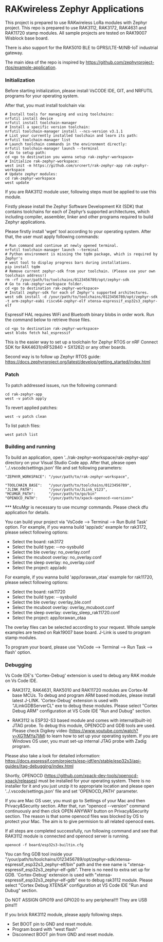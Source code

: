 RAKwireless Zephyr Applications
===============================

This project is prepared to use RAKwireless LoRa modules with Zephyr project. This repo is prepared to use RAK3112, RAK3172, RAK4631 and RAK11720 stamp modules. All sample projects are tested on RAK19007 Wisblock base board.

There is also support for the RAK5010 BLE to GPRS/LTE-M/NB-IoT industrial gateway.

The main idea of the repo is inspired by https://github.com/zephyrproject-rtos/example-application.

### Initialization
Before starting initialization, please install VsCODE IDE, GIT, and NRFUTIL programs for your operating system.

After that, you must install toolchain via:

```shell
# Install tools for managing and using toolchains:
nrfutil install device
nrfutil install toolchain-manager
# Install a specific version toolchain:
nrfutil toolchain-manager install --ncs-version v3.1.1
# List your currently installed toolchain and learn its path:
nrfutil toolchain-manager list
# Launch toolchain commands in the environment directly:
nrfutil toolchain-manager launch --terminal
# Go to setup path:
cd <go to destination you wanna setup rak-zephyr-workspace>
# Initialize rak-zephyr-workspace:
west init -m https://github.com/srcnert/rak-zephyr-app rak-zephyr-workspace
# Update zephyr modules:
cd rak-zephyr-workspace
west update
```

If you are RAK3112 module user, following steps must be applied to use this module.

Firstly please install the Zephyr Software Development Kit (SDK) that contains toolchains
for each of Zephyr’s supported architectures, which including compiler, assembler,
linker and other programs required to build Zephyr applications.

Please firstly install 'wget' tool according to your operating system. After that, the user
must apply following commands:

```shell
# Run command and continue at newly opened terminal.
nrfutil toolchain-manager launch --terminal
# Python environment is missing the tqdm package, which is required by Zephyr's
# west tool to display progress bars during installations.
pip install tqdm
# Remove current zephyr-sdk from your toolchain. (Please use your own toolchain address!)
rm -rf /your/path/to/toolchains/0123456789/opt/zephyr-sdk
# Go to rak-zephyr-workspace folder.
cd <go to destination rak-zephyr-workspace>
# Install zephyr-sdk for each of Zephyr’s supported architectures.
west sdk install -d /your/path/to/toolchains/0123456789/opt/zephyr-sdk -t arm-zephyr-eabi riscv64-zephyr-elf xtensa-espressif_esp32s3_zephyr-elf
```

Espressif HAL requires WiFi and Bluetooth binary blobs in order work. Run
the command below to retrieve those files.

```shell
cd <go to destination rak-zephyr-workspace>
west blobs fetch hal_espressif
```

This is the easier way to set up a toolchain for Zephyr RTOS or nRF Connect SDK for RAK4631(nRF52840 + SX1262) or any other boards.

Second way is to follow up Zephyr RTOS guide:
https://docs.zephyrproject.org/latest/develop/getting_started/index.html

### Patch
To patch addressed issues, run the following command:

```shell
cd rak-zephyr-app
west -v patch apply
```

To revert applied patches:

```shell
west -v patch clean
```

To list patch files:

```shell
west patch list
```

### Building and running
To build an application, open '../rak-zephyr-workspace/rak-zephyr-app' directory on your Visual Studio Code app. After that, please open '../.vscode/settings.json' file and set following parameters:

```shell
"ZEPHYR_WORKSPACE": "/your/path/to/rak-zephyr-workspace",

"TOOLCHAIN_BASE":   "/your/path/to/toolchains/0123456789",
"JLINK_PATH":       "/your/path/to/JLink_V123",
"MCUMGR_PATH":      "/your/path/to/go/bin"
"OPENOCD_PATH":     "/your/path/to/xpack-openocd-<version>"
```

*** McuMgr is necessary to use mcumgr commands. Please check dfu application for details.

You can build your project via 'VsCode --> Terminal --> Run Build Task' option.
For example, if you wanna build 'app/adc' example for rak3172, please select following options:
- Select the board: rak3172
- Select the build type: --no-sysbuild
- Select the ble overlay: no_overlay.conf
- Select the mcuboot overlay: no_overlay.conf
- Select the sleep overlay: no_overlay.conf
- Select the project: app/adc

For example, if you wanna build 'app/lorawan_otaa' example for rak11720, please select following options:
- Select the board: rak11720
- Select the build type: --sysbuild
- Select the ble overlay: overlay_ble.conf
- Select the mcuboot overlay: overlay_mcuboot.conf
- Select the sleep overlay: overlay_sleep_rak11720.conf
- Select the project: app/lorawan_otaa

The overlay files can be selected according to your request. Whole sample examples are tested on Rak19007 base board. J-Link is used to program stamp modules.

To program your board, please use 'VsCode --> Terminal --> Run Task --> flash' option.

### Debugging

Vs Code IDE's 'Cortex-Debug' extension is used to debug any RAK module on Vs Code IDE.

* RAK3172, RAK4631, RAK5010 and RAK11720 modules are Cortex-M base MCUs. To debug and program ARM based modules, please install latest J-LINK. 'Cortex-Debug' extension is used with "JLinkGDBServerCL" exe to debug these modules. Please select
"Cortex Debug ARM" configuration at VS Code IDE "Run and Dubug" section.

* RAK3112 is ESP32-S3 based module and comes with internal(built-in) JTAG probe. To debug this module,
OPENOCD and GDB tools are used. Please check Digikey video (https://www.youtube.com/watch?v=XGTtMYa7IiM) to learn how to set up your operating system. If you are Windows OS user, you must set-up internal JTAG probe with Zadig program.

Please also take a look for detailed information:
https://docs.espressif.com/projects/esp-idf/en/stable/esp32s3/api-guides/jtag-debugging/index.html

Shortly, OPENOCD (https://github.com/xpack-dev-tools/openocd-xpack/releases) must be installed for your operating system. There is no installer for it and you just unzip it to appropriate location and please open '../.vscode/settings.json' file and set 'OPENOCD_PATH' parameter.

If you are Mac OS user, you must go to Settings of your Mac and then Privacy&Security section. After that, run "openocd --version" command continuously and then click OPEN ANYWAY button on Privacy&Security section. The reason is that some openocd files was blocked by OS to protect your Mac. The aim is to give permision to all related openocd exes.

If all steps are completed successfully, run following command and see that RAK3112 module is connected and openocd server is running.

```shell
openocd -f board/esp32s3-builtin.cfg
```

You can fing GDB tool inside your "/your/path/to/toolchains/0123456789/opt/zephyr-sdk/xtensa-espressif_esp32s3_zephyr-elf/bin" path and the exe name is "xtensa-espressif_esp32s3_zephyr-elf-gdb". There is no need to extra set up for GDB.
'Cortex-Debug' extension is used with "xtensa-espressif_esp32s3_zephyr-elf-gdb" exe to debug rak3112 module.
Please select "Cortex Debug XTENSA" configuration at VS Code IDE "Run and Dubug" section.

Do NOT ASSIGN GPIO19 and GPIO20 to any peripheral!!! They are USB pins!!!

If you brick RAK3112 module, please apply following steps.
- Set BOOT pin to GND and reset module.
- Program board with "west flash"
- Disconnect BOOT pin from GND and reset module.
